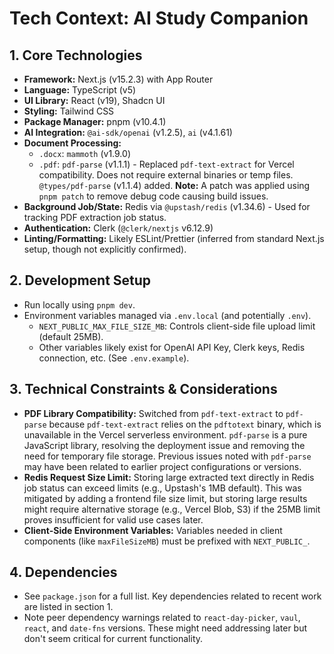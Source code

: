 # Tech Context: AI Study Companion

## 1. Core Technologies

-   **Framework:** Next.js (v15.2.3) with App Router
-   **Language:** TypeScript (v5)
-   **UI Library:** React (v19), Shadcn UI
-   **Styling:** Tailwind CSS
-   **Package Manager:** pnpm (v10.4.1)
-   **AI Integration:** `@ai-sdk/openai` (v1.2.5), `ai` (v4.1.61)
-   **Document Processing:**
    -   `.docx`: `mammoth` (v1.9.0)
    -   `.pdf`: `pdf-parse` (v1.1.1) - Replaced `pdf-text-extract` for Vercel compatibility. Does not require external binaries or temp files. `@types/pdf-parse` (v1.1.4) added. **Note:** A patch was applied using `pnpm patch` to remove debug code causing build issues.
-   **Background Job/State:** Redis via `@upstash/redis` (v1.34.6) - Used for tracking PDF extraction job status.
-   **Authentication:** Clerk (`@clerk/nextjs` v6.12.9)
-   **Linting/Formatting:** Likely ESLint/Prettier (inferred from standard Next.js setup, though not explicitly confirmed).

## 2. Development Setup

-   Run locally using `pnpm dev`.
-   Environment variables managed via `.env.local` (and potentially `.env`).
    -   `NEXT_PUBLIC_MAX_FILE_SIZE_MB`: Controls client-side file upload limit (default 25MB).
    -   Other variables likely exist for OpenAI API Key, Clerk keys, Redis connection, etc. (See `.env.example`).

## 3. Technical Constraints & Considerations

-   **PDF Library Compatibility:** Switched from `pdf-text-extract` to `pdf-parse` because `pdf-text-extract` relies on the `pdftotext` binary, which is unavailable in the Vercel serverless environment. `pdf-parse` is a pure JavaScript library, resolving the deployment issue and removing the need for temporary file storage. Previous issues noted with `pdf-parse` may have been related to earlier project configurations or versions.
-   **Redis Request Size Limit:** Storing large extracted text directly in Redis job status can exceed limits (e.g., Upstash's 1MB default). This was mitigated by adding a frontend file size limit, but storing large results might require alternative storage (e.g., Vercel Blob, S3) if the 25MB limit proves insufficient for valid use cases later.
-   **Client-Side Environment Variables:** Variables needed in client components (like `maxFileSizeMB`) must be prefixed with `NEXT_PUBLIC_`.

## 4. Dependencies

-   See `package.json` for a full list. Key dependencies related to recent work are listed in section 1.
-   Note peer dependency warnings related to `react-day-picker`, `vaul`, `react`, and `date-fns` versions. These might need addressing later but don't seem critical for current functionality.

